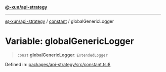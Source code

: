 [**@-xun/api-strategy**](../../README.md)

***

[@-xun/api-strategy](../../README.md) / [constant](../README.md) / globalGenericLogger

# Variable: globalGenericLogger

> `const` **globalGenericLogger**: `ExtendedLogger`

Defined in: [packages/api-strategy/src/constant.ts:8](https://github.com/Xunnamius/api-utils/blob/f7980bf9d2336364841bd054b4ab2fc66322ed4a/packages/api-strategy/src/constant.ts#L8)
